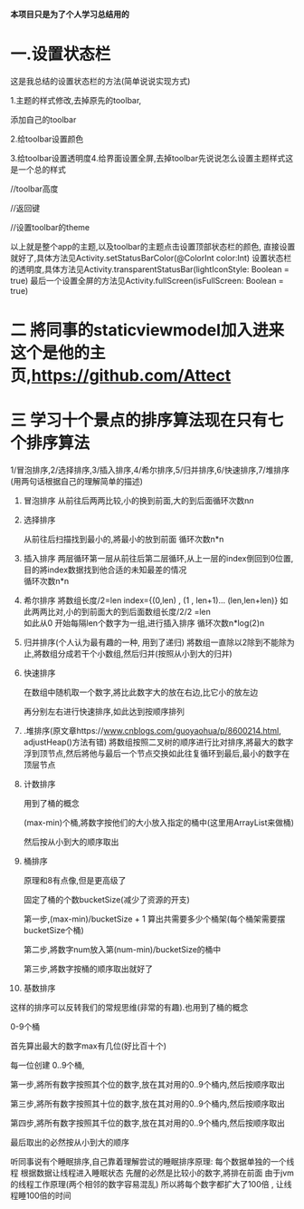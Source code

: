 **本项目只是为了个人学习总结用的**

# 一.设置状态栏

这是我总结的设置状态栏的方法(简单说说实现方式)

1.主题的样式修改,去掉原先的toolbar,

添加自己的toolbar

2.给toolbar设置颜色

3.给toolbar设置透明度4.给界面设置全屏,去掉toolbar先说说怎么设置主题样式这是一个总的样式   

<style name="CYAppTheme" parent="Theme.AppCompat.DayNight.NoActionBar">    
<item name="colorPrimary">@color/colorPrimary</item><!--  主题颜色 -->      
<item name="colorAccent">@color/colorAccent</item><!--  主题颜色 -->       
<item name="colorPrimaryDark">@color/colorPrimaryDark</item><!--  主题颜色 -->        
<item name="android:windowTranslucentStatus">false</item><!--  true为半透明, -->   
<!--      其实是为了能够让ActionMode能够覆盖我们的Toolbar       -->       
<item name="windowActionModeOverlay">true</item> 
<!--      其实是为了能够让ActionMode能够覆盖我们的Toolbar       -->  
<item name="android:windowActionModeOverlay">true</item>     
<item name="actionModeStyle">@style/CYAppTheme.ActionMode</item>        
<!--   返回键的样式         --> 
<item name="actionModeCloseButtonStyle">@style/CYAppTheme.ActionMode.ColseStype</item>      
<item name="actionModeBackground">@color/colorPrimary</item>    
</style>   

//toolbar高度    
<style name="CYAppTheme.ActionMode" parent="Widget.AppCompat.ActionMode">        
<item name="height">@dimen/toolbar_height</item>    
</style>    

//返回键    
<style name="CYAppTheme.ActionMode.ColseStype" parent="Widget.AppCompat.ActionButton.CloseMode">        <item name="android:tint">@android:color/white</item>       
<item name="android:layout_marginStart">2dp</item>    
</style>    

//设置toolbar的theme    
<style name="AppTheme.AppBarOverlay" parent="ThemeOverlay.AppCompat.Dark" >      
<item name="windowActionModeOverlay">true</item>      
<item name="android:windowActionModeOverlay">true</item>       <!--底部无阴影-->       
<item name="elevation">0dp</item>    
</style>

以上就是整个app的主题,以及toolbar的主题点击设置顶部状态栏的颜色,
直接设置就好了,具体方法见Activity.setStatusBarColor(@ColorInt color:Int)
设置状态栏的透明度,具体方法见Activity.transparentStatusBar(lightIconStyle: Boolean = true)
最后一个设置全屏的方法见Activity.fullScreen(isFullScreen: Boolean = true)

# 二    將同事的staticviewmodel加入进来这个是他的主页,https://github.com/Attect

# 三    学习十个景点的排序算法现在只有七个排序算法

1/冒泡排序,2/选择排序,3/插入排序,4/希尔排序,5/归并排序,6/快速排序,7/堆排序
(用两句话根据自己的理解简单的描述)

1. 冒泡排序
从前往后两两比较,小的换到前面,大的到后面循环次数n*n*

2. 选择排序

   从前往后扫描找到最小的,將最小的放到前面
   循环次数n*n

3. 插入排序
   两层循环第一层从前往后第二层循环,从上一层的index倒回到0位置,目的將index数据找到他合适的未知最差的情况  
   循环次数n*n
   
4. 希尔排序
   將数组长度/2=len  index={(0,len) , (1 , len+1)... (len,len+len)}
   如此两两比对,小的到前面大的到后面数组长度/2/2 =len   
   如此从0 开始每隔len个数字为一组,进行插入排序
   循环次数n*log(2)n
   
5. 归并排序(个人认为最有趣的一种, 用到了递归)
   將数组一直除以2除到不能除为止,將数组分成若干个小数组,然后归并(按照从小到大的归并)
   
6. 快速排序

   在数组中随机取一个数字,將比此数字大的放在右边,比它小的放左边

   再分别左右进行快速排序,如此达到按顺序排列

7. .堆排序(原文章https://www.cnblogs.com/guoyaohua/p/8600214.html, adjustHeap()方法有错)
   將数组按照二叉树的顺序进行比对排序,將最大的数字浮到顶节点,然后將他与最后一个节点交换如此往复循环到最后,最小的数字在顶层节点

8. 计数排序

   用到了桶的概念

   (max-min)个桶,將数字按他们的大小放入指定的桶中(这里用ArrayList来做桶)

   然后按从小到大的顺序取出

9. 桶排序

   原理和8有点像,但是更高级了

   固定了桶的个数bucketSize(减少了资源的开支)

   第一步,(max-min)/bucketSize + 1   算出共需要多少个桶架(每个桶架需要摆bucketSize个桶)

   第二步,將数字num放入第(num-min)/bucketSize的桶中

   第三步,將数字按桶的顺序取出就好了

10. 基数排序

   这样的排序可以反转我们的常规思维(非常的有趣).也用到了桶的概念

   0-9个桶

   首先算出最大的数字max有几位(好比百十个)

   每一位创建   0..9个桶,

   第一步,將所有数字按照其个位的数字,放在其对用的0..9个桶内,然后按顺序取出

   第三步,將所有数字按照其十位的数字,放在其对用的0..9个桶内,然后按顺序取出

   第四步,將所有数字按照其千位的数字,放在其对用的0..9个桶内,然后按顺序取出

   最后取出的必然按从小到大的顺序


听同事说有个睡眠排序,自己靠着理解尝试的睡眠排序原理: 每个数据单独的一个线程      根据数据让线程进入睡眠状态      先醒的必然是比较小的数字,將排在前面      由于jvm的线程工作原理(两个相邻的数字容易混乱)    所以將每个数字都扩大了100倍 , 让线程睡100倍的时间